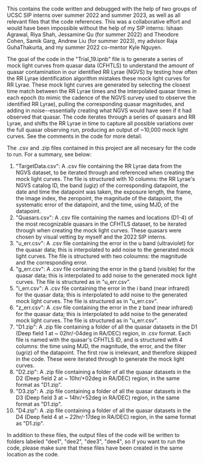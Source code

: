 This contains the code written and debugged with the help of two groups of UCSC SIP interns over summer 2022 and summer 2023, as well as all relevant files that  the code references. This was a collaborative effort and would have been impossible without the help of my SIP interns: Ishaan Agrawal, Riya Shah, Jessamine Qu (for summer 2022) and Theodore Cohen, Samik Garg, Andrew Liu (for summer 2023), my advisor Raja GuhaThakurta, and my summer 2022 co-mentor Kyle Nguyen. 

The goal of the code in the "Trial_19.ipnb" file is to generate a series of mock light curves from quasar data (CFHTLS) to understand the amount of quasar contamination in our identified RR Lyrae (NGVS) by testing how often the RR Lyrae identification algorithm mistakes these mock light curves for RR Lyrae. These mock light curves are generated by selecting the closest time match between the RR Lyrae times and the interpolated quasar times in each epoch (to mimic the cadence of the NGVS survey used to observe the identified RR Lyrae), pulling the corresponding quasar magnitudes, and adding in noise--essentially creating what NGVS would have seen if it had observed that quasar. The code iterates through a series of quasars and RR Lyrae, and shifts the RR Lyrae in time to capture all possible variations over the full quasar observing run, producing an output of ~10,000 mock light curves. See the comments in the code for more detail.

The .csv and .zip files contained in this project are all necesary for the code to run. For a summary, see below:
1. "TargetData.csv": A .csv file containing the RR Lyrae data from the NGVS dataset, to be iterated through and referenced when creating the mock light curves. The file is structured with 10 columns: the RR Lyrae's NGVS catalog ID, the band (ugiz) of the corresponding datapoint, the date and time the datapoint was taken, the exposure length, the frame, the image index, the zeropoint, the magnitude of the datapoint, the systematic error of the datapoint, and the time, using MJD, of the datapoint.
2. "Quasars.csv": A .csv file containing the names and locations (D1-4) of the most recognizable quasars in the CFHTLS dataset, to be iterated through when creating the mock light curves. These quasars were chosen by visual vetting by myself and the 2022 SIP interns. 
3. "u_err.csv": A .csv file containing the error in the u band (ultraviolet) for the quasar data; this is interpolated to add noise to the generated mock light curves. The file is structured with two coloumns: the magnitude and the corresponding error. 
4. "g_err.csv": A .csv file containing the error in the g band (visible) for the quasar data; this is interpolated to add noise to the generated mock light curves. The file is structured as in "u_err.csv".
5. "i_err.csv": A .csv file containing the error in the i band (near infrared) for the quasar data; this is interpolated to add noise to the generated mock light curves. The file is structured as in "u_err.csv".
6. "z_err.csv": A .csv file containing the error in the z band (near infrared) for the quasar data; this is interpolated to add noise to the generated mock light curves. The file is structured as in "u_err.csv".
7. "D1.zip": A .zip file containing a folder of all the quasar datasets in the D1 (Deep field 1 at ~ 02hr/-04deg in RA/DEC) region, in .csv format. Each file is named with the quasar's CFHTLS ID, and is structured with 4 columns: the time using MJD, the magnitude, the error, and the filter (ugriz) of the datapoint. The first row is irrelevant, and therefore skipped in the code. These were iterated through to generate the mock light curves. 
8. "D2.zip": A .zip file containing a folder of all the quasar datasets in the D2 (Deep field 2 at ~ 10hr/+02deg in RA/DEC) region, in the same format as "D1.zip".
9. "D3.zip": A .zip file containing a folder of all the quasar datasets in the D3 (Deep field 3 at ~ 14hr/+52deg in RA/DEC) region, in the same format as "D1.zip".
10. "D4.zip": A .zip file containing a folder of all the quasar datasets in the D4 (Deep field 4 at ~ 22hr/-17deg in RA/DEC) region, in the same format as "D1.zip".

In addition to these files, the output files of the code will be written to folders labeled "dee1", "dee2", "dee3", "dee4", so if you want to run the code, please make sure that these files have been created in the same location as the code.
